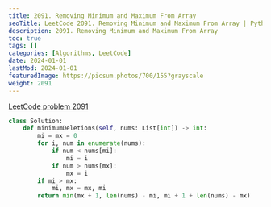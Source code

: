 ```yaml
---
title: 2091. Removing Minimum and Maximum From Array
seoTitle: LeetCode 2091. Removing Minimum and Maximum From Array | Python solution and explanation
description: 2091. Removing Minimum and Maximum From Array
toc: true
tags: []
categories: [Algorithms, LeetCode]
date: 2024-01-01
lastMod: 2024-01-01
featuredImage: https://picsum.photos/700/155?grayscale
weight: 2091
---
```


[LeetCode problem 2091](https://leetcode.com/problems/removing-minimum-and-maximum-from-array/)

```python
class Solution:
    def minimumDeletions(self, nums: List[int]) -> int:
        mi = mx = 0
        for i, num in enumerate(nums):
            if num < nums[mi]:
                mi = i
            if num > nums[mx]:
                mx = i
        if mi > mx:
            mi, mx = mx, mi
        return min(mx + 1, len(nums) - mi, mi + 1 + len(nums) - mx)

```
